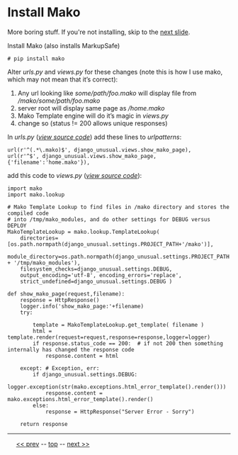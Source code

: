 Install Mako
=========

More boring stuff. If you're not installing, skip to the [next slide](05.md).

Install Mako (also installs MarkupSafe)

    # pip install mako

Alter _urls.py_ and _views.py_ for these changes (note this is how I use mako, which may not mean that it’s correct):

1. Any url looking like _some/path/foo.mako_ will display file from _/mako/some/path/foo.mako_
2. server root will display same page as _/home.mako_
3. Mako Template engine will do it’s magic in _views.py_
4. change so (status != 200 allows unique responses)

In _urls.py_ (*[view source code](https://github.com/BrentNoorda/django_unusual/blob/master/django_unusual/urls.py)*) add these lines to _urlpatterns_:

    url(r'^(.*\.mako)$', django_unusual.views.show_mako_page),
    url(r'^$', django_unusual.views.show_mako_page, {'filename':'home.mako'}),

add this code to _views.py_ (*[view source code](https://github.com/BrentNoorda/django_unusual/blob/master/django_unusual/views.py)*):

    import mako
    import mako.lookup

    # Mako Template Lookup to find files in /mako directory and stores the compiled code
    # into /tmp/mako_modules, and do other settings for DEBUG versus DEPLOY
    MakoTemplateLookup = mako.lookup.TemplateLookup(
        directories=[os.path.normpath(django_unusual.settings.PROJECT_PATH+'/mako')],
        module_directory=os.path.normpath(django_unusual.settings.PROJECT_PATH + '/tmp/mako_modules'),
        filesystem_checks=django_unusual.settings.DEBUG,
        output_encoding='utf-8', encoding_errors='replace',
        strict_undefined=django_unusual.settings.DEBUG )

    def show_mako_page(request,filename):
        response = HttpResponse()
        logger.info('show_mako_page:'+filename)
        try:

            template = MakoTemplateLookup.get_template( filename )
            html = template.render(request=request,response=response,logger=logger)
            if response.status_code == 200:  # if not 200 then something internally has changed the response code
                response.content = html

        except: # Exception, err:
            if django_unusual.settings.DEBUG:
                logger.exception(str(mako.exceptions.html_error_template().render()))
                response.content = mako.exceptions.html_error_template().render()
            else:
                response = HttpResponse("Server Error - Sorry")

        return response

------

&nbsp;&nbsp;&nbsp;&nbsp; [&lt;&lt; prev](03.md) -- [top](../README.md) -- [next &gt;&gt;](05.md)